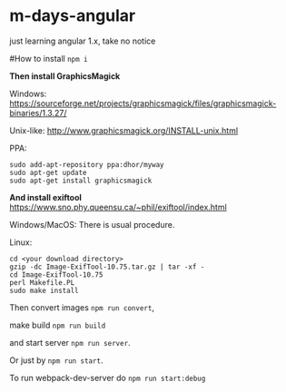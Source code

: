 # m-days-angular
just learning angular 1.x, take no notice

#How to install
```npm i```

**Then install GraphicsMagick**

Windows: https://sourceforge.net/projects/graphicsmagick/files/graphicsmagick-binaries/1.3.27/

Unix-like: http://www.graphicsmagick.org/INSTALL-unix.html

PPA: 
```
sudo add-apt-repository ppa:dhor/myway
sudo apt-get update
sudo apt-get install graphicsmagick
```

**And install exiftool**
https://www.sno.phy.queensu.ca/~phil/exiftool/index.html

Windows/MacOS: There is usual procedure.

Linux:
```
cd <your download directory>
gzip -dc Image-ExifTool-10.75.tar.gz | tar -xf -
cd Image-ExifTool-10.75
perl Makefile.PL
sudo make install
``` 

Then convert images ```npm run convert```, 

make build ```npm run build``` 

and start server ```npm run server```.

Or just by ```npm run start```.

To run webpack-dev-server do ```npm run start:debug```